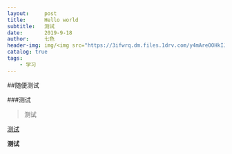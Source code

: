 ```yaml
---
layout:     post
title:      Hello world
subtitle:   测试
date:       2019-9-18
author:     七色
header-img: img/<img src="https://3ifwrq.dm.files.1drv.com/y4mAreOOHkIJbsDJea9FI2CXIJ5bnJidzclHS8Rg3owNGGEII7R1WPyYgtmaLya_kJPUJGCkovLOIerBvbGvygbIqwy9KGzPxw2UKOyirm_UDhDSivqvfsHYr1merIUpWGbWQaZsqsMU9Jg1wBEtCa5ZBEU_MVoAsN2svTgtxFmFAEt5eg06xh7UkHFaZwY6C4kAbKfcQxIICSrgtVEYKGTqg?width=1024&height=576&cropmode=none" width="1024" height="576" />
catalog: true
tags:
    - 学习
---
```


##随便测试

###测试


>测试

<p><a href="www.baidu.com">测试</a></p>

<strong>测试</strong>
